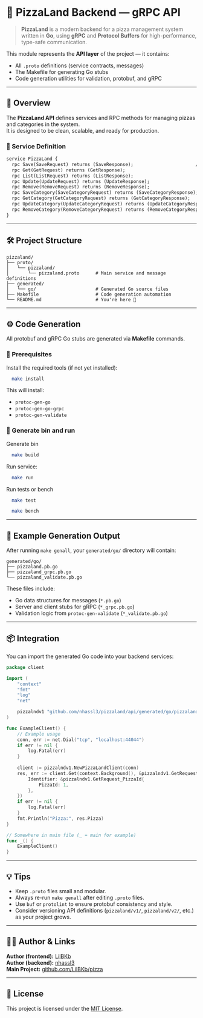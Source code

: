 # 🍕 PizzaLand Backend — gRPC API

> **PizzaLand** is a modern backend for a pizza management system written in **Go**, using **gRPC** and **Protocol Buffers** for high-performance, type-safe communication.

This module represents the **API layer** of the project — it contains:
- All `.proto` definitions (service contracts, messages)
- The Makefile for generating Go stubs
- Code generation utilities for validation, protobuf, and gRPC

---

## 🚀 Overview

The **PizzaLand API** defines services and RPC methods for managing pizzas and categories in the system.  
It is designed to be clean, scalable, and ready for production.

### 🧩 Service Definition

```markdown
service PizzaLand {
  rpc Save(SaveRequest) returns (SaveResponse);                       // Save pizza
  rpc Get(GetRequest) returns (GetResponse);                           // Get pizza
  rpc List(ListRequest) returns (ListResponse);                        // List pizzas
  rpc Update(UpdateRequest) returns (UpdateResponse);                  // Update pizza details
  rpc Remove(RemoveRequest) returns (RemoveResponse);                  // Remove pizza
  rpc SaveCategory(SaveCategoryRequest) returns (SaveCategoryResponse); // Save category
  rpc GetCategory(GetCategoryRequest) returns (GetCategoryResponse);     // Get category list
  rpc UpdateCategory(UpdateCategoryRequest) returns (UpdateCategoryResponse); // Update category
  rpc RemoveCategory(RemoveCategoryRequest) returns (RemoveCategoryResponse); // Remove category
}
```

---

## 🛠️ Project Structure

```
pizzaland/
├── proto/
│   └── pizzaland/
│       └── pizzaland.proto      # Main service and message definitions
├── generated/
│   └── go/                      # Generated Go source files
├── Makefile                     # Code generation automation
└── README.md                    # You're here 🍕
```

---

## ⚙️ Code Generation

All protobuf and gRPC Go stubs are generated via **Makefile** commands.

### 🧰 Prerequisites

Install the required tools (if not yet installed):

```bash
  make install
```

This will install:

* `protoc-gen-go`
* `protoc-gen-go-grpc`
* `protoc-gen-validate`

### 🔄 Generate bin and run

Generate bin

```bash
  make build
```

Run service:

```bash
  make run
```

Run tests or bench

```bash
  make test
```

```bash
  make bench
```

---

## 🧪 Example Generation Output

After running `make genall`, your `generated/go/` directory will contain:

```
generated/go/
├── pizzaland.pb.go
├── pizzaland_grpc.pb.go
└── pizzaland_validate.pb.go
```

These files include:

* Go data structures for messages (`*.pb.go`)
* Server and client stubs for gRPC (`*_grpc.pb.go`)
* Validation logic from `protoc-gen-validate` (`*_validate.pb.go`)

---

## 📦 Integration

You can import the generated Go code into your backend services:

```go
package client

import (
	"context"
	"fmt"
	"log"
	"net"

	pizzalndv1 "github.com/nhassl3/pizzaland/api/generated/go/pizzaland"
)

func ExampleClient() {
	// Example usage
	conn, err := net.Dial("tcp", "localhost:44044")
	if err != nil {
		log.Fatal(err)
    }
	
	client := pizzalndv1.NewPizzaLandClient(conn)
	res, err := client.Get(context.Background(), &pizzalndv1.GetRequest{
		Identifier: &pizzalndv1.GetRequest_PizzaId{
			PizzaId: 1,
        },
	})
	if err != nil {
		log.Fatal(err)
	}
	fmt.Println("Pizza:", res.Pizza)
}

// Somewhere in main file (_ = main for example)
func _() {
	ExampleClient()
}
```

---

## 💡 Tips

* Keep `.proto` files small and modular.
* Always re-run `make genall` after editing `.proto` files.
* Use `buf` or `protolint` to ensure protobuf consistency and style.
* Consider versioning API definitions (`pizzaland/v1/`, `pizzaland/v2/`, etc.) as your project grows.

---

## 🧑‍🍳 Author & Links

**Author (frontend):** [LilBKb](https://github.com/LilBKb)\
**Author (backend):** [nhassl3](https://github.com/nhassl3)\
**Main Project:** [github.com/LilBKb/pizza](https://github.com/LilBKb/pizza)

---

## 🧾 License

This project is licensed under the [MIT License](LICENSE).